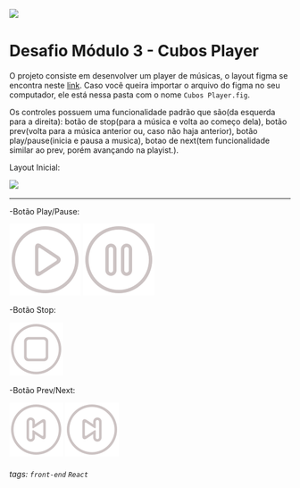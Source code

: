 ![](https://i.imgur.com/xG74tOh.png)

# Desafio Módulo 3 - Cubos Player

O projeto consiste em desenvolver um player de músicas, o layout figma se encontra neste [link](https://www.figma.com/file/2RRh9uG0Mjj6p4p6ekVnNp/Cubos-Player?node-id=0%3A1).
Caso você queira importar o arquivo do figma no seu computador, ele está nessa pasta com o nome `Cubos Player.fig`.

Os controles possuem uma funcionalidade padrão que são(da esquerda para a direita): botão de stop(para a música e volta ao começo dela), botão prev(volta para a música anterior ou, caso não haja anterior), botão play/pause(inicia e pausa a musica), botao de next(tem funcionalidade similar ao prev, porém avançando na playist.).


Layout Inicial:

![](https://i.imgur.com/kU1nrcS.png)

---
 -Botão Play/Pause: 

<img src='./src/assets/play.svg'>  <img src='./src/assets/pause.svg'>

-Botão Stop:

<img src='./src/assets/stop.svg' />

-Botão Prev/Next:

<img src='./src/assets/previous.svg'/>
<img src='./src/assets/next.svg'>

###### tags: `front-end` `React`

